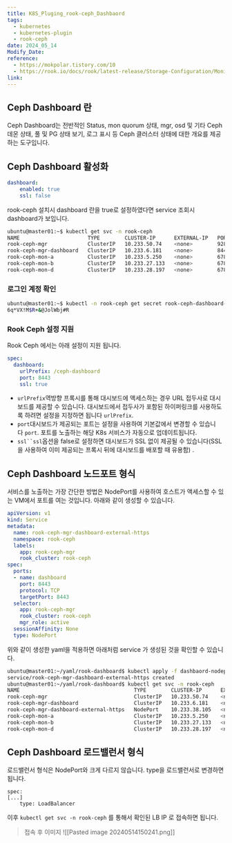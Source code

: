 ```yaml
---
title: K8S_Pluging_rook-ceph_Dashbaord
tags:
  - kubernetes
  - kubernetes-plugin
  - rook-ceph
date: 2024_05_14
Modify_Date: 
reference:
  - https://mokpolar.tistory.com/10
  - https://rook.io/docs/rook/latest-release/Storage-Configuration/Monitoring/ceph-dashboard/
link:
---
```

## Ceph Dashboard 란
Ceph Dashboard는 전반적인 Status, mon quorum 상태, mgr, osd 및 기타 Ceph 데몬 상태, 풀 및 PG 상태 보기, 로그 표시 등 Ceph 클러스터 상태에 대한 개요를 제공하는 도구입니다.

## Ceph Dashboard 활성화
```yaml
dashboard:
	enabled: true
	ssl: false
```
rook-ceph 설치시 dashboard 란을 true로 설정하였다면 service 조회시 dashboard가 보입니다.

```bash
ubuntu@master01:~$ kubectl get svc -n rook-ceph 
NAME                      TYPE        CLUSTER-IP      EXTERNAL-IP   PORT(S)             AGE
rook-ceph-mgr             ClusterIP   10.233.50.74    <none>        9283/TCP            3d21h
rook-ceph-mgr-dashboard   ClusterIP   10.233.6.181    <none>        8443/TCP            3d21h
rook-ceph-mon-a           ClusterIP   10.233.5.250    <none>        6789/TCP,3300/TCP   3d21h
rook-ceph-mon-b           ClusterIP   10.233.27.133   <none>        6789/TCP,3300/TCP   3d21h
rook-ceph-mon-d           ClusterIP   10.233.28.197   <none>        6789/TCP,3300/TCP   3d21h
```

### 로그인 계정 확인

```bash
ubuntu@master01:~$ kubectl -n rook-ceph get secret rook-ceph-dashboard-password -o jsonpath="{['data']['password']}" | base64 --decode && echo
6q*VX!M$R+&@JolWbj#R

```
### Rook Ceph 설정 지원
Rook Ceph 에서는 아래 설정이 지원 됩니다.
```yaml
spec:
  dashboard:
    urlPrefix: /ceph-dashboard
    port: 8443
    ssl: true
```
- `urlPrefix`역방향 프록시를 통해 대시보드에 액세스하는 경우 URL 접두사로 대시보드를 제공할 수 있습니다. 대시보드에서 접두사가 포함된 하이퍼링크를 사용하도록 하려면 설정을 지정하면 됩니다 `urlPrefix`.
- `port`대시보드가 ​​제공되는 포트는 설정을 사용하여 기본값에서 변경할 수 있습니다 `port`. 포트를 노출하는 해당 K8s 서비스가 자동으로 업데이트됩니다.
- `ssl``ssl`옵션을 false로 설정하면 대시보드가 ​​SSL 없이 제공될 수 있습니다(SSL을 사용하여 이미 제공되는 프록시 뒤에 대시보드를 배포할 때 유용함) .

## Ceph Dashboard 노드포트 형식
서비스를 노출하는 가장 간단한 방법은 NodePort를 사용하여 호스트가 액세스할 수 있는 VM에서 포트를 여는 것입니다. 
아래와 같이 생성할 수 있습니다.
```yaml
apiVersion: v1
kind: Service
metadata:
  name: rook-ceph-mgr-dashboard-external-https
  namespace: rook-ceph
  labels:
    app: rook-ceph-mgr
    rook_cluster: rook-ceph
spec:
  ports:
  - name: dashboard
    port: 8443
    protocol: TCP
    targetPort: 8443
  selector:
    app: rook-ceph-mgr
    rook_cluster: rook-ceph
    mgr_role: active
  sessionAffinity: None
  type: NodePort
```
위와 같이 생성한 yaml을 적용하면 아래처럼 service 가 생성된 것을 확인할 수 있습니다.
```bash
ubuntu@master01:~/yaml/rook-dashboard$ kubectl apply -f dashbaord-nodeport.yaml 
service/rook-ceph-mgr-dashboard-external-https created
ubuntu@master01:~/yaml/rook-dashboard$ kubectl get svc -n rook-ceph 
NAME                                     TYPE        CLUSTER-IP      EXTERNAL-IP   PORT(S)             AGE
rook-ceph-mgr                            ClusterIP   10.233.50.74    <none>        9283/TCP            3d22h
rook-ceph-mgr-dashboard                  ClusterIP   10.233.6.181    <none>        8443/TCP            3d22h
rook-ceph-mgr-dashboard-external-https   NodePort    10.233.38.105   <none>        8443:30848/TCP      5s
rook-ceph-mon-a                          ClusterIP   10.233.5.250    <none>        6789/TCP,3300/TCP   3d23h
rook-ceph-mon-b                          ClusterIP   10.233.27.133   <none>        6789/TCP,3300/TCP   3d23h
rook-ceph-mon-d                          ClusterIP   10.233.28.197   <none>        6789/TCP,3300/TCP   3d22h
```

## Ceph Dashboard 로드밸런서 형식
로드밸런서 형식은 NodePort와 크게 다르지 않습니다. type을 로드밸런서로 변경하면 됩니다.
```
spec:
[...]
	type: LoadBalancer
```

이후 `kubectl get svc -n rook-ceph` 를 통해서 확인된 LB IP 로 접속하면 됩니다.


> 접속 후 이미지
![[Pasted image 20240514150241.png]]